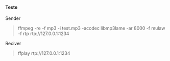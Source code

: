 #### Teste


Sender

> ffmpeg -re -f mp3 -i test.mp3 -acodec libmp3lame -ar 8000 -f mulaw -f rtp rtp://127.0.0.1:1234



Reciver


> ffplay rtp://127.0.0.1:1234